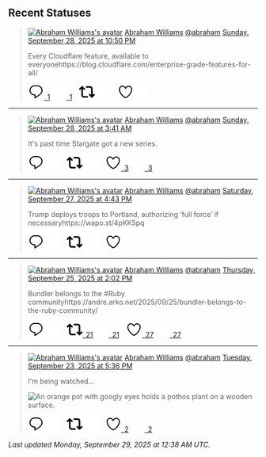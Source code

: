 ## Recent Statuses

> <a href="https://indieweb.social/@abraham"><img alt="Abraham Williams's avatar" src="https://cdn.masto.host/indiewebsocial/accounts/avatars/109/292/540/382/343/163/original/d00f2e03ce9c85b1.jpg" height="24" width="24" ></a> [Abraham Williams](https://indieweb.social/@abraham) [@abraham](https://indieweb.social/@abraham) [Sunday, September 28, 2025 at 10:50 PM](https://indieweb.social/@abraham/115284365280142081)
>
> Every Cloudflare feature, available to everyonehttps://blog.cloudflare.com/enterprise-grade-features-for-all/
>
> [![Reply](./images/reply_light.svg#gh-light-mode-only "Reply")&ensp;1](https://indieweb.social/@abraham/115284365280142081#gh-light-mode-only)[![Reply](./images/reply.svg#gh-dark-mode-only "Reply")&ensp;1](https://indieweb.social/@abraham/115284365280142081#gh-dark-mode-only)&emsp;[![Boost](./images/retweet_light.svg#gh-light-mode-only "Boost")](https://indieweb.social/@abraham/115284365280142081#gh-light-mode-only)[![Boost](./images/retweet.svg#gh-dark-mode-only "Boost")](https://indieweb.social/@abraham/115284365280142081#gh-dark-mode-only)&emsp;[![Favorite](./images/like_light.svg#gh-light-mode-only "Favorite")](https://indieweb.social/@abraham/115284365280142081#gh-light-mode-only)[![Favorite](./images/like.svg#gh-dark-mode-only "Favorite")](https://indieweb.social/@abraham/115284365280142081#gh-dark-mode-only)


---

> <a href="https://indieweb.social/@abraham"><img alt="Abraham Williams's avatar" src="https://cdn.masto.host/indiewebsocial/accounts/avatars/109/292/540/382/343/163/original/d00f2e03ce9c85b1.jpg" height="24" width="24" ></a> [Abraham Williams](https://indieweb.social/@abraham) [@abraham](https://indieweb.social/@abraham) [Sunday, September 28, 2025 at 3:41 AM](https://indieweb.social/@abraham/115279848789556344)
>
> It&#39;s past time Stargate got a new series.
>
> [![Reply](./images/reply_light.svg#gh-light-mode-only "Reply")](https://indieweb.social/@abraham/115279848789556344#gh-light-mode-only)[![Reply](./images/reply.svg#gh-dark-mode-only "Reply")](https://indieweb.social/@abraham/115279848789556344#gh-dark-mode-only)&emsp;[![Boost](./images/retweet_light.svg#gh-light-mode-only "Boost")](https://indieweb.social/@abraham/115279848789556344#gh-light-mode-only)[![Boost](./images/retweet.svg#gh-dark-mode-only "Boost")](https://indieweb.social/@abraham/115279848789556344#gh-dark-mode-only)&emsp;[![Favorite](./images/like_light.svg#gh-light-mode-only "Favorite")&ensp;3](https://indieweb.social/@abraham/115279848789556344#gh-light-mode-only)[![Favorite](./images/like.svg#gh-dark-mode-only "Favorite")&ensp;3](https://indieweb.social/@abraham/115279848789556344#gh-dark-mode-only)


---

> <a href="https://indieweb.social/@abraham"><img alt="Abraham Williams's avatar" src="https://cdn.masto.host/indiewebsocial/accounts/avatars/109/292/540/382/343/163/original/d00f2e03ce9c85b1.jpg" height="24" width="24" ></a> [Abraham Williams](https://indieweb.social/@abraham) [@abraham](https://indieweb.social/@abraham) [Saturday, September 27, 2025 at 4:43 PM](https://indieweb.social/@abraham/115277259232698155)
>
> Trump deploys troops to Portland, authorizing ‘full force’ if necessaryhttps://wapo.st/4pKK5pq
>
> [![Reply](./images/reply_light.svg#gh-light-mode-only "Reply")](https://indieweb.social/@abraham/115277259232698155#gh-light-mode-only)[![Reply](./images/reply.svg#gh-dark-mode-only "Reply")](https://indieweb.social/@abraham/115277259232698155#gh-dark-mode-only)&emsp;[![Boost](./images/retweet_light.svg#gh-light-mode-only "Boost")](https://indieweb.social/@abraham/115277259232698155#gh-light-mode-only)[![Boost](./images/retweet.svg#gh-dark-mode-only "Boost")](https://indieweb.social/@abraham/115277259232698155#gh-dark-mode-only)&emsp;[![Favorite](./images/like_light.svg#gh-light-mode-only "Favorite")](https://indieweb.social/@abraham/115277259232698155#gh-light-mode-only)[![Favorite](./images/like.svg#gh-dark-mode-only "Favorite")](https://indieweb.social/@abraham/115277259232698155#gh-dark-mode-only)


---

> <a href="https://indieweb.social/@abraham"><img alt="Abraham Williams's avatar" src="https://cdn.masto.host/indiewebsocial/accounts/avatars/109/292/540/382/343/163/original/d00f2e03ce9c85b1.jpg" height="24" width="24" ></a> [Abraham Williams](https://indieweb.social/@abraham) [@abraham](https://indieweb.social/@abraham) [Thursday, September 25, 2025 at 2:02 PM](https://indieweb.social/@abraham/115265304240034534)
>
> Bundler belongs to the #Ruby communityhttps://andre.arko.net/2025/09/25/bundler-belongs-to-the-ruby-community/
>
> [![Reply](./images/reply_light.svg#gh-light-mode-only "Reply")](https://indieweb.social/@abraham/115265304240034534#gh-light-mode-only)[![Reply](./images/reply.svg#gh-dark-mode-only "Reply")](https://indieweb.social/@abraham/115265304240034534#gh-dark-mode-only)&emsp;[![Boost](./images/retweet_light.svg#gh-light-mode-only "Boost")&ensp;21](https://indieweb.social/@abraham/115265304240034534#gh-light-mode-only)[![Boost](./images/retweet.svg#gh-dark-mode-only "Boost")&ensp;21](https://indieweb.social/@abraham/115265304240034534#gh-dark-mode-only)&emsp;[![Favorite](./images/like_light.svg#gh-light-mode-only "Favorite")&ensp;27](https://indieweb.social/@abraham/115265304240034534#gh-light-mode-only)[![Favorite](./images/like.svg#gh-dark-mode-only "Favorite")&ensp;27](https://indieweb.social/@abraham/115265304240034534#gh-dark-mode-only)


---

> <a href="https://indieweb.social/@abraham"><img alt="Abraham Williams's avatar" src="https://cdn.masto.host/indiewebsocial/accounts/avatars/109/292/540/382/343/163/original/d00f2e03ce9c85b1.jpg" height="24" width="24" ></a> [Abraham Williams](https://indieweb.social/@abraham) [@abraham](https://indieweb.social/@abraham) [Tuesday, September 23, 2025 at 5:36 PM](https://indieweb.social/@abraham/115254821984794369)
>
> I&#39;m being watched...
>
> ![An orange pot with googly eyes holds a pothos plant on a wooden surface.](https://cdn.masto.host/indiewebsocial/media_attachments/files/115/254/821/081/561/286/original/e872a60bf625d4cf.jpg)
>
> [![Reply](./images/reply_light.svg#gh-light-mode-only "Reply")](https://indieweb.social/@abraham/115254821984794369#gh-light-mode-only)[![Reply](./images/reply.svg#gh-dark-mode-only "Reply")](https://indieweb.social/@abraham/115254821984794369#gh-dark-mode-only)&emsp;[![Boost](./images/retweet_light.svg#gh-light-mode-only "Boost")](https://indieweb.social/@abraham/115254821984794369#gh-light-mode-only)[![Boost](./images/retweet.svg#gh-dark-mode-only "Boost")](https://indieweb.social/@abraham/115254821984794369#gh-dark-mode-only)&emsp;[![Favorite](./images/like_light.svg#gh-light-mode-only "Favorite")&ensp;2](https://indieweb.social/@abraham/115254821984794369#gh-light-mode-only)[![Favorite](./images/like.svg#gh-dark-mode-only "Favorite")&ensp;2](https://indieweb.social/@abraham/115254821984794369#gh-dark-mode-only)


_Last updated Monday, September 29, 2025 at 12:38 AM UTC._
